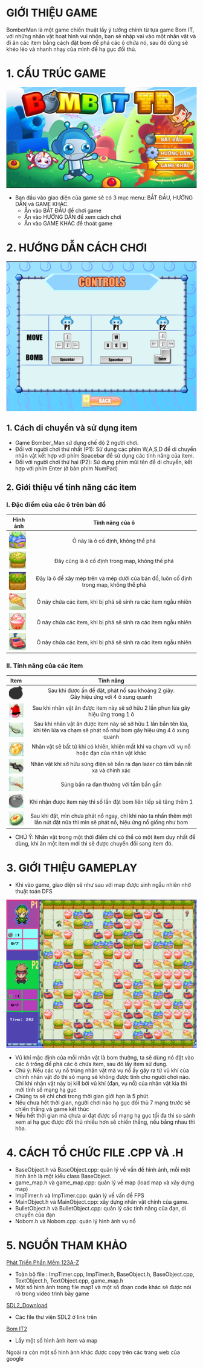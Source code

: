 
# GIỚI THIỆU GAME

BomberMan là một game chiến thuật lấy ý tưởng chính từ tựa game Bom IT, với những nhân vật hoạt hình vui nhộn, bạn sẽ nhập vai vào một nhân vật và đi ăn các item bằng cách đặt bom để phá các ô chứa nó, sau đó dùng sẽ khéo léo và nhanh nhạy của mình để hạ gục đối thủ.

# 1. CẤU TRÚC GAME
 ![t](https://github.com/TuananhTran1710/Bomber_Man/blob/main/map1/menu.png?raw=true)
 
* Ban đầu vào giao diện của game sẽ có 3 mục menu: BẮT ĐẦU, HƯỚNG DẪN và GAME KHÁC.
  - Ấn vào BẮT ĐẦU để chơi game  
  - Ấn vào HƯỚNG DẪN để xem cách chơi
  - Ấn vào GAME KHÁC để thoát game

# 2. HƯỚNG DẪN CÁCH CHƠI
![tt](https://github.com/TuananhTran1710/Bomber_Man/blob/main/map1/huongdan.png?raw=true)
## 1. Cách di chuyển và sử dụng item
* Game Bomber_Man sử dụng chế độ 2 người chơi.
* Đối với người chơi thứ nhất (P1): Sử dụng các phím W,A,S,D để di chuyển nhân vật kết hợp với phím Spacebar để sử dụng các tính năng của item.
* Đối với người chơi thứ hai (P2): Sử dụng phím mũi tên để di chuyển, kết hợp với phím Enter (ở bàn phím NumPad)

## 2. Giới thiệu về tính năng các item

### I. Đặc điểm của các ô trên bản đồ
| Hình ảnh | Tính năng của ô |
| ------------- |:-------------:|
| ![1](https://github.com/TuananhTran1710/Bomber_Man/blob/main/map1/3.png?raw=true)| Ô này là ô cố định, không thể phá  |
|     ![1](https://github.com/TuananhTran1710/Bomber_Man/blob/main/map1/7.png?raw=true)  | Đây cũng là ô cố định trong map, không thế phá    |
| ![1](https://github.com/TuananhTran1710/Bomber_Man/blob/main/map1/2.png?raw=true)     | Đây là ô để xây mép trên và mép dưới của bản đồ, luôn cố định trong map, không thể phá    |
|   ![1](https://github.com/TuananhTran1710/Bomber_Man/blob/main/map1/4.png?raw=true)                   |             Ô này chứa các item, khi bị phá sẽ sinh ra các item ngẫu nhiên          |
|  ![1](https://github.com/TuananhTran1710/Bomber_Man/blob/main/map1/5.png?raw=true)            |         Ô này chứa các item, khi bị phá sẽ sinh ra các item ngẫu nhiên     |
|  ![1](https://github.com/TuananhTran1710/Bomber_Man/blob/main/map1/6.png?raw=true)  |  Ô này chứa các item, khi bị phá sẽ sinh ra các item ngẫu nhiên    |

### II. Tính năng của các item
| Item  | Tính năng |
| ------------- |:-------------:|
| ![1](https://github.com/TuananhTran1710/Bomber_Man/blob/main/map1/bom.png?raw=true)    |Sau khi được ấn để đặt, phát nổ sau khoảng 2 giây.<br> Gây hiệu ứng với 4 ô xung quanh     |
| ![1](https://github.com/TuananhTran1710/Bomber_Man/blob/main/map1/9.png?raw=true)      | Sau khi nhân vật ăn được item này sẽ sở hữu 2 lần phun lửa gây hiệu ứng trong 1 ô    |
| ![1](https://github.com/TuananhTran1710/Bomber_Man/blob/main/map1/12.png?raw=true)      | Sau khi nhân vật ăn được item này sẽ sở hữu 1 lần bắn tên lửa, <br> khi tên lửa va chạm sẽ phát nổ như bom gây hiệu ứng 4 ô xung quanh  |
| ![1](https://github.com/TuananhTran1710/Bomber_Man/blob/main/map1/13.png?raw=true) |       Nhân vật sẽ bất tử khi có khiên, khiên mất khi va chạm với vụ nổ hoặc đạn của nhân vật khác |
| ![1](https://github.com/TuananhTran1710/Bomber_Man/blob/main/map1/14.png?raw=true)| Nhân vật khi sở hữu súng điện sẽ bắn ra đạn lazer có tầm bắn rất xa và chính xác            |
| ![1](https://github.com/TuananhTran1710/Bomber_Man/blob/main/map1/10.png?raw=true)| Súng bắn ra đạn thường với tầm bắn gần|
| ![1](https://github.com/TuananhTran1710/Bomber_Man/blob/main/map1/15.png?raw=true)|Khi nhận được item này thì số lần đặt bom liên tiếp sẽ tăng thêm 1|
|![1](https://github.com/TuananhTran1710/Bomber_Man/blob/main/map1/11.png?raw=true) | Sau khi đặt, mìn chưa phát nổ ngay, chỉ khi nào ta nhấn thêm một lần nút đặt nữa thì mìn sẽ phát nổ, hiệu ứng nổ giống như bom 

* CHÚ Ý: Nhân vật trong một thời điểm chỉ có thể có một item duy nhất để dùng, khi ăn một item mới thì sẽ được chuyển đổi sang item đó.

# 3. GIỚI THIỆU GAMEPLAY
* Khi vào game, giao diện sẽ như sau với map được sinh ngẫu nhiên nhờ thuật toán DFS

![1](https://github.com/TuananhTran1710/Bomber_Man/blob/main/map1/mappppppp.png?raw=true)
* Vũ khí mặc định của mỗi nhân vật là bom thường, ta sẽ dùng nó đặt vào các ô trống để phá các ô chứa item, sau đó lấy item sử dụng.
* Chú ý: Nếu các vụ nổ trúng nhân vật mà vụ nổ ấy gây ra từ vũ khí của chính nhân vật đó thì só mạng sẽ không được tính cho người chơi nào. Chỉ khi nhân vật này bị kill bởi vũ khí (đạn, vụ nổ) của nhân vật kia thì mới tính số mạng hạ gục
* Chúng ta sẽ chỉ chơi trong thời gian giới hạn là 5 phút. 
* Nếu chưa hết thời gian, người chơi nào hạ gục đối thủ 7 mạng trước sẽ chiến thắng và game kết thúc
* Nếu hết thời gian mà chưa ai đạt được số mạng hạ gục tối đa thì so sánh xem ai hạ gục được đối thủ nhiều hơn sẽ chiến thắng, nếu bằng nhau thì hòa.


# 4. CÁCH TỔ CHỨC FILE .CPP VÀ .H
* BaseObject.h và BaseObject.cpp: quản lý về vấn đề hình ảnh, mỗi một hình ảnh là một kiểu class BaseObject.
* game_map.h và game_map.cpp: quản lý về map (load map và xây dựng map)
* ImpTimer.h và ImpTimer.cpp: quản lý về vấn đề FPS
* MainObject.h và MainObject.cpp: xây dựng nhân vật chính của game.
* BulletObject.h và BulletObject.cpp: quản lý các tính năng của đạn, di chuyển của đạn
* Nobom.h và Nobom.cpp: quản lý hình ảnh vụ nổ
# 5. NGUỒN THAM KHẢO
[Phát Triển Phần Mềm 123A-Z](https://www.youtube.com/@PhatTrienPhanMem123AZ)
* Toàn bộ file : ImpTimer.cpp, ImpTimer.h, BaseObject.h, BaseObject.cpp, TextObject.h, TextObject.cpp, game_map.h
* Một số hình ảnh trong file map1 và một số đoạn code khác sẽ được nói rõ trong video trình bày game

[SDL2_Download](https://github.com/libsdl-org/SDL/releases)
* Các file thư viện SDL2 ở link trên

[Bom IT2](https://gamevui.vn/bom-it2/game)
* Lấy một số hình ảnh item và map

Ngoài ra còn một số hình ảnh khác được copy trên các trang web của google


